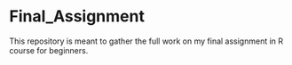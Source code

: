 # Final_Assignment
This repository is meant to gather the full work on my final assignment in R course for beginners.
